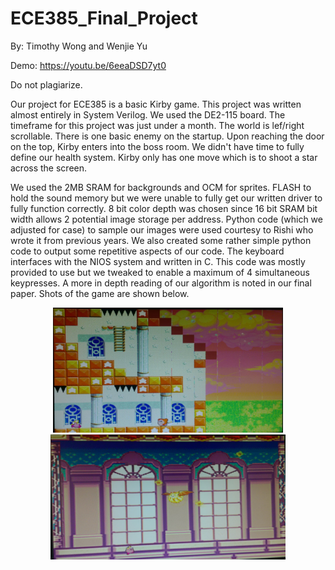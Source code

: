# ECE385_Final_Project

By: Timothy Wong and Wenjie Yu

Demo: https://youtu.be/6eeaDSD7yt0

Do not plagiarize.

Our project for ECE385 is a basic Kirby game. This project was written almost entirely in System Verilog. We used the DE2-115 board. The timeframe for this project was just under a month. The world is lef/right scrollable. There is one basic enemy on the startup. Upon reaching the door on the top, Kirby enters into the boss room. We didn't have time to fully define our health system. Kirby only has one move which is to shoot a star across the screen. 

We used the 2MB SRAM for backgrounds and OCM for sprites. FLASH to hold the sound memory but we were unable to fully get our written driver to fully function correctly. 8 bit color depth was chosen since 16 bit SRAM bit width allows 2 potential image storage per address. Python code (which we adjusted for case) to sample our images were used courtesy to Rishi who wrote it from previous years. We also created some rather simple python code to output some repetitive aspects of our code. The keyboard interfaces with the NIOS system and written in C. This code was mostly provided to use but we tweaked to enable a maximum of 4 simultaneous keypresses. A more in depth reading of our algorithm is noted in our final paper. Shots of the game are shown below. 

<p align="center">
  <img src="ReadmeImages/map1.PNG" height="200"><img src="ReadmeImages/map2.PNG" height="200">
</p>

